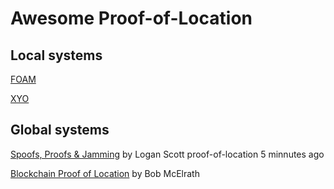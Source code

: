 # Awesome Proof-of-Location

## Local systems
[FOAM](https://www.foam.space/)

[XYO](https://xyo.network/network/)

## Global systems
[Spoofs, Proofs & Jamming](https://insidegnss.com/spoofs-proofs-jamming/) by Logan Scott
proof-of-location 5 minnutes ago

[Blockchain Proof of Location](https://medium.com/@BobMcElrath/blockchain-proof-of-location-7af5eb8073c1) by Bob McElrath
